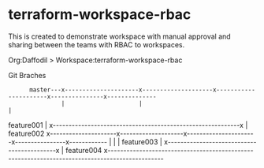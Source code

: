 # terraform-workspace-rbac

This is created to demonstrate workspace with manual approval and sharing between the teams with RBAC to workspaces.

Org:Daffodil > Workspace:terraform-workspace-rbac

Git Braches


          master---x---------------------x--------------------x----------------------x---------------x--------------
                   |                     |                                                           |
feature001         |                     x-----------------------------------------------------------x
                   |
feature002         x---------------------x--------------------x----------------------x----------------x------------
                   |                     |                                           |
feature003         |                     x-------------------------------------------x
                   |
feature004         x-----------------------------------------------------------------------------------------------

